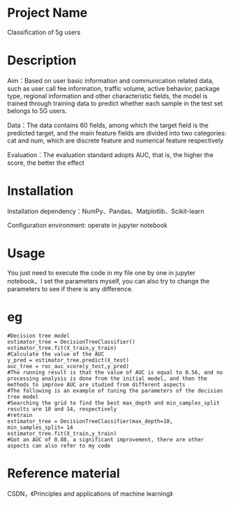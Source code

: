 # Project Name
Classification of 5g users

# Description
Aim：Based on user basic information and communication related data, such as user call fee information, traffic volume, active behavior, package type, regional information and other characteristic fields, the model is trained through training data to predict whether each sample in the test set belongs to 5G users.

Data：The data contains 60 fields, among which the target field is the predicted target, and the main feature fields are divided into two categories: cat and num, which are discrete feature and numerical feature respectively


Evaluation：The evaluation standard adopts AUC, that is, the higher the score, the better the effect

# Installation
Installation dependency：NumPy、Pandas、Matplotlib、Scikit-learn

Configuration environment: operate in jupyter notebook

# Usage
You just need to execute the code in my file one by one in jupyter notebook，I set the parameters myself, you can also try to change the parameters to see if there is any difference.

# eg
`#Decision tree model`<br>
`estimator_tree = DecisionTreeClassifier()`<br>
`estimator_tree.fit(X_train,y_train)`<br>
`#Calculate the value of the AUC`<br>
`y_pred = estimator_tree.predict(X_test)`<br>
`auc_tree = roc_auc_score(y_test,y_pred)`<br>
`#The running result is that the value of AUC is equal to 0.56, and no processing analysis is done from the initial model, and then the methods to improve AUC are studied from different aspects`<br>
`#The following is an example of tuning the parameters of the decision tree model`<br>
`#Searching the grid to find the best max_depth and min_samples_split results are 10 and 14, respectively`<br>
`#retrain`<br>
`estimator_tree = DecisionTreeClassifier(max_depth=10, min_samples_split= 14`<br>
`estimator_tree.fit(X_train,y_train)`<br>
`#Got an AUC of 0.88, a significant improvement, there are other aspects can also refer to my code`<br>

# Reference material
CSDN，《Principles and applications of machine learning》



